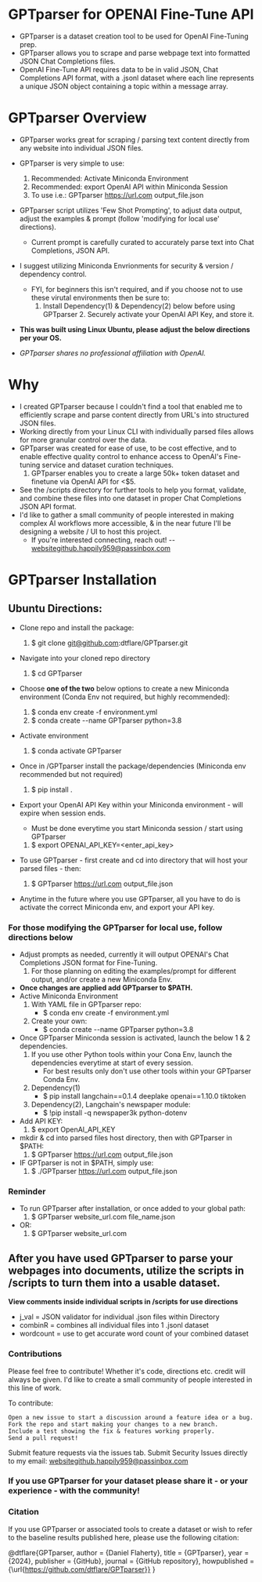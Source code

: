 # GPTparser for OPENAI Fine-Tune API #
- GPTparser is a dataset creation tool to be used for OpenAI Fine-Tuning prep.
- GPTparser allows you to scrape and parse webpage text into formatted JSON Chat Completions files.
- OpenAI Fine-Tune API requires data to be in valid JSON, Chat Completions API format, with a .jsonl dataset where each line represents a unique JSON object containing a topic within a message array.

# GPTparser Overview #
- GPTparser works great for scraping / parsing text content directly from any website into individual JSON files.
- GPTparser is very simple to use:
	1. Recommended: Activate Miniconda Environment
	2. Recommended: export OpenAI API within Miniconda Session
	3. To use i.e.: GPTparser https://url.com output_file.json
- GPTparser script utilizes 'Few Shot Prompting', to adjust data output, adjust the examples & prompt (follow 'modifying for local use' directions).
	- Current prompt is carefully curated to accurately parse text into Chat Completions, JSON API.
 - I suggest utilizing Miniconda Envrionments for security & version / dependency control.
 	- FYI, for beginners this isn't required, and if you choose not to use these virutal environments then be sure to:
  		1. Install Dependency(1) & Dependency(2) below before using GPTparser
    		2. Securely activate your OpenAI API Key, and store it.



- **This was built using Linux Ubuntu, please adjust the below directions per your OS.**
- *GPTparser shares no professional affiliation with OpenAI.*

# Why #
- I created GPTparser because I couldn't find a tool that enabled me to efficiently scrape and parse content directly from URL's into structured JSON files.
- Working directly from your Linux CLI with individually parsed files allows for more granular control over the data.
- GPTparser was created for ease of use, to be cost effective, and to enable effective quality control to enhance access to OpenAI's Fine-tuning service and dataset curation techniques.
	1. GPTparser enables you to create a large 50k+ token dataset and finetune via OpenAI API for <$5.
- See the /scripts directory for further tools to help you format, validate, and combine these files into one dataset in proper Chat Completions JSON API format.
- I'd like to gather a small community of people interested in making complex AI workflows more accessible, & in the near future I'll be designing a website / UI to host this project.
	- If you're interested connecting, reach out! -- websitegithub.happily959@passinbox.com

# GPTparser Installation #
## Ubuntu Directions: ## 

- Clone repo and install the package:
	1. $ git clone git@github.com:dtflare/GPTparser.git
- Navigate into your cloned repo directory
  	1. $ cd GPTparser
- Choose **one of the two** below options to create a new Miniconda environment (Conda Env not required, but highly recommended):
  	1. $ conda env create -f environment.yml
  	2. $ conda create --name GPTparser python=3.8
- Activate environment
  	1. $ conda activate GPTparser
- Once in /GPTparser install the package/dependencies (Miniconda env recommended but not required)
	1. $ pip install .
- Export your OpenAI API Key within your Miniconda environment - will expire when session ends.
	- Must be done everytime you start Miniconda session / start using GPTparser
	1. $ export OPENAI_API_KEY=<enter_api_key>
- To use GPTparser - first create and cd into directory that will host your parsed files - then:
	1. $ GPTparser https://url.com output_file.json

- Anytime in the future where you use GPTparser, all you have to do is activate the correct Miniconda env, and export your API key.



### For those modifying the GPTparser for local use, follow directions below ###
- Adjust prompts as needed, currently it will output OPENAI's Chat Completions JSON format for Fine-Tuning.
	1. For those planning on editing the examples/prompt for different output, and/or create a new Miniconda Env.
- **Once changes are applied add GPTparser to $PATH.**
- Active Miniconda Environment
  	1. With YAML file in GPTparser repo:
  		- $ conda env create -f environment.yml
  	2. Create your own:
		- $ conda create --name GPTparser python=3.8
- Once GPTparser Miniconda session is activated, launch the below 1 & 2 dependencies.
  	1. If you use other Python tools within your Cona Env, launch the dependencies everytime at start of every session.
  	   	- For best results only don't use other tools within your GPTparser Conda Env.
	3. Dependency(1)
		- $ pip install langchain==0.1.4 deeplake openai==1.10.0 tiktoken
	4. Dependency(2), Langchain's newspaper module:
		- $ !pip install -q newspaper3k python-dotenv
- Add API KEY:
	1. $ export OpenAI_API_KEY
- mkdir & cd into parsed files host directory, then with GPTparser in $PATH:
	1. $ GPTparser https://url.com output_file.json
- IF GPTparser is not in $PATH, simply use:
	1. $ ./GPTparser https://url.com output_file.json


 
### Reminder ###
- To run GPTparser after installation, or once added to your global path:
	1. $ GPTparser website_url.com file_name.json
- OR:
	1. $ GPTparser website_url.com


## After you have used GPTparser to parse your webpages into documents, utilize the scripts in /scripts to turn them into a usable dataset. ##
**View comments inside individual scripts in /scripts for use directions**
- j_val = JSON validator for individual .json files within Directory
- combinR = combines all individual files into 1 .jsonl dataset
- wordcount = use to get accurate word count of your combined dataset

### Contributions ###
Please feel free to contribute! Whether it's code, directions etc. credit will always be given.
I'd like to create a small community of people interested in this line of work.

To contribute:

    Open a new issue to start a discussion around a feature idea or a bug.
    Fork the repo and start making your changes to a new branch.
    Include a test showing the fix & features working properly.
    Send a pull request!
    

Submit feature requests via the issues tab.
Submit Security Issues directly to my email: websitegithub.happily959@passinbox.com

### If you use GPTparser for your dataset please share it - or your experience - with the community! ###

### Citation ###
If you use GPTparser or associated tools to create a dataset or wish to refer to the baseline results published here, please use the following citation:

@dtflare{GPTparser,
author = {Daniel Flaherty},
title = {GPTparser},
year = {2024},
publisher = {GitHub},
journal = {GitHub repository},
howpublished = {\url{https://github.com/dtflare/GPTparser}}
}
